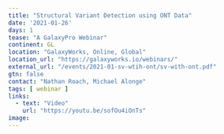 ```yaml
---
title: "Structural Variant Detection using ONT Data"
date: '2021-01-26'
days: 1
tease: "A GalaxyPro Webinar"
continent: GL
location: "GalaxyWorks, Online, Global"
location_url: "https://galaxyworks.io/webinars/"
external_url: "/events/2021-01-sv-wtih-ont/sv-with-ont.pdf"
gtn: false
contact: "Nathan Roach, Michael Alonge"
tags: [ webinar ]
links:
  - text: "Video"
    url: "https://youtu.be/sofOu4iOnTs"
image: 
---
```

